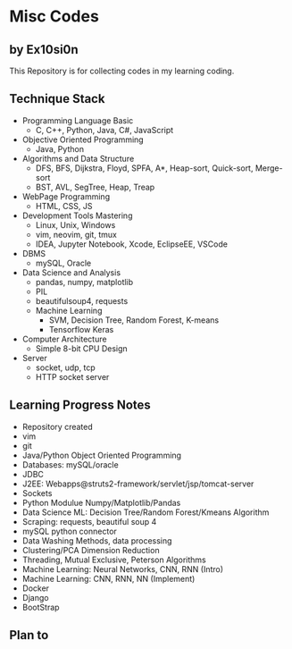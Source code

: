 # Misc Codes

## by Ex10si0n

This Repository is for collecting codes in my learning coding.

## Technique Stack

* Programming Language Basic
  * C, C++, Python, Java, C\#, JavaScript
* Objective Oriented Programming
  * Java, Python
* Algorithms and Data Structure
  * DFS, BFS, Dijkstra, Floyd, SPFA, A\*, Heap-sort, Quick-sort, Merge-sort
  * BST, AVL, SegTree, Heap, Treap
* WebPage Programming
  * HTML, CSS, JS
* Development Tools Mastering
  * Linux, Unix, Windows
  * vim, neovim, git, tmux
  * IDEA, Jupyter Notebook, Xcode, EclipseEE, VSCode
* DBMS
  * mySQL, Oracle
* Data Science and Analysis
  * pandas, numpy, matplotlib
  * PIL
  * beautifulsoup4, requests
  * Machine Learning
    * SVM, Decision Tree, Random Forest, K-means
    * Tensorflow Keras
* Computer Architecture
  * Simple 8-bit CPU Design
* Server
  * socket, udp, tcp
  * HTTP socket server

## Learning Progress Notes

  * Repository created
  * vim
  * git
  * Java/Python Object Oriented Programming
  * Databases: mySQL/oracle
  * JDBC
  * J2EE: Webapps@struts2-framework/servlet/jsp/tomcat-server
  * Sockets
  * Python Modulue Numpy/Matplotlib/Pandas
  * Data Science ML: Decision Tree/Random Forest/Kmeans Algorithm
  * Scraping: requests, beautiful soup 4
  * mySQL python connector
  * Data Washing Methods, data processing
  * Clustering/PCA Dimension Reduction
  * Threading, Mutual Exclusive, Peterson Algorithms
  * Machine Learning: Neural Networks, CNN, RNN (Intro)
  * Machine Learning: CNN, RNN, NN (Implement)
  * Docker
  * Django
  * BootStrap

## Plan to

